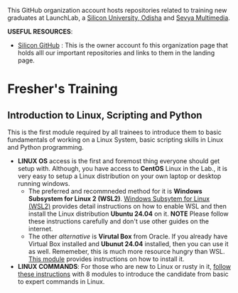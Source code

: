 This GitHub organization account hosts repositories related to training new graduates at LaunchLab, a [Silicon University, Odisha](https://silicon.ac.in) and [Sevya Multimedia](https://www.sevyamultimedia.com).

**USEFUL RESOURCES**:
- [Silicon GitHub](https://github.com/silicon-vlsi) : This is the owner account fo this organization page that holds alll our important repositories and links to them in the landing page.

# Fresher's Training

## Introduction to Linux, Scripting and Python

This is the first module required by all trainees to introduce them to basic fundamentals of working on a Linux System, basic scripting skills in Linux and Python programming.

- **LINUX OS** access is the first and foremost thing everyone should get setup with. Although, you have access to **CentOS** Linux in the Lab., it is very easy to setup a Linux distribution on your own laptop or desktop running windows.
  - The preferred and recommneded method for it is **Windows Subsystem for Linux 2 (WSL2)**.  [Windows Subsytem for Linux (WSL2)](https://github.com/silicon-vlsi-org/eda-wsl2) provides detail instructions on how to enable WSL and then install the Linux distribution **Ubuntu 24.04** on it. **NOTE** Please follow these instructions carefully and don't use other guides on the internet.
  - The other _alternative_ is **Virutal Box** from Oracle. If you already have Virtual Box installed and **Ubunut 24.04** installed, then you can use it as well. Rememeber, this is much more resource hungry than WSL. [This module](https://github.com/silicon-vlsi-org/eda-virtualmachine) provides instructions on how to install it.
- **LINUX COMMANDS**: For those who are new to Linux or rusty in it, [follow these instructions](https://github.com/silicon-vlsi-org/module-cs3-301) with 8 modules to introduce the candidate from basic to expert commands in Linux.
